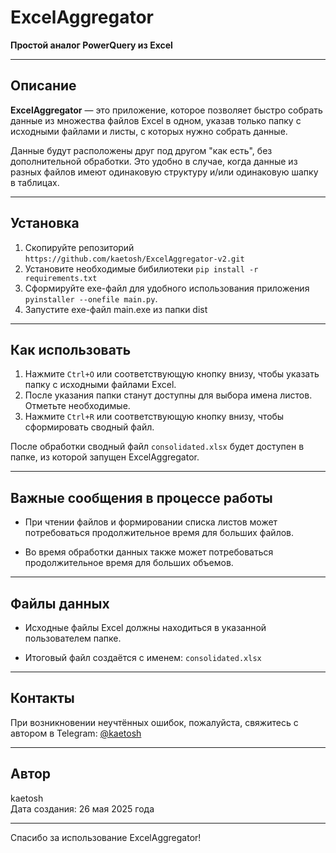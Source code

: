 # ExcelAggregator

**Простой аналог PowerQuery из Excel**

---

## Описание

**ExcelAggregator** — это приложение, которое позволяет быстро собрать данные из множества файлов Excel в одном, указав только папку с исходными файлами и листы, с которых нужно собрать данные.

Данные будут расположены друг под другом "как есть", без дополнительной обработки. Это удобно в случае, когда данные из разных файлов имеют одинаковую структуру и/или одинаковую шапку в таблицах.

---

## Установка

1. Скопируйте репозиторий ```https://github.com/kaetosh/ExcelAggregator-v2.git```
2. Установите необходимые бибилиотеки ```pip install -r requirements.txt```
3. Сформируйте exe-файл для удобного использования приложения ```pyinstaller --onefile main.py```.
4. Запустите exe-файл main.exe из папки dist

---

## Как использовать

1. Нажмите `Ctrl+O` или соответствующую кнопку внизу, чтобы указать папку с исходными файлами Excel.
2. После указания папки станут доступны для выбора имена листов. Отметьте необходимые.
3. Нажмите `Ctrl+R` или соответствующую кнопку внизу, чтобы сформировать сводный файл.

После обработки сводный файл `consolidated.xlsx` будет доступен в папке, из которой запущен ExcelAggregator.

---

## Важные сообщения в процессе работы

- При чтении файлов и формировании списка листов может потребоваться продолжительное время для больших файлов.

- Во время обработки данных также может потребоваться продолжительное время для больших объемов.

---

## Файлы данных

- Исходные файлы Excel должны находиться в указанной пользователем папке.

- Итоговый файл создаётся с именем: `consolidated.xlsx`

---

## Контакты

При возникновении неучтённых ошибок, пожалуйста, свяжитесь с автором в Telegram: [@kaetosh](https://t.me/kaetosh)

---

## Автор

kaetosh  
Дата создания: 26 мая 2025 года

---

Спасибо за использование ExcelAggregator!
